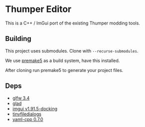 # Thumper Editor

This is a C++ / ImGui port of the existing Thumper modding tools.

## Building
This project uses submodules. Clone with `--recurse-submodules`.

We use [premake5](https://premake.github.io/) as a build system, have this installed.

After cloning run premake5 to generate your project files.

## Deps
* [glfw 3.4](https://github.com/glfw/glfw/tree/3.4)
* [glad](https://gen.glad.sh/#generator=c&api=gl%3D4.6&profile=gl%3Dcore%2Cgles1%3Dcommon)
* [imgui v1.91.5-docking](https://github.com/ocornut/imgui/tree/v1.91.5-docking)
* [tinyfiledialogs](https://sourceforge.net/p/tinyfiledialogs/code/ci/29c1b354d75825209adf8cc1979c425885a64d32/)
* [yaml-cpp 0.7.0](https://github.com/jbeder/yaml-cpp/tree/yaml-cpp-0.7.0)
